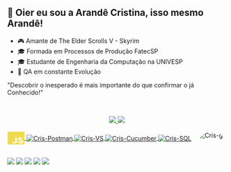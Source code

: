 ## 👋 Oier eu sou a Arandê Cristina, isso mesmo Arandê!

- 🎮 Amante de The Elder Scrolls V - Skyrim
- 🎓 Formada em Processos de Produção FatecSP
- 🎓 Estudante de Engenharia da Computação na UNIVESP
- 🌱 QA em constante Evolução

 
<div>
"Descobrir o inesperado é mais importante do que confirmar o já Conhecido!" 
  
</div>

<!---
Arande-Cris/Arande-Cris is a ✨ special ✨ repository because its `README.md` (this file) appears on your GitHub profile.
You can click the Preview link to take a look at your changes.
--->
</br>

##

<div align="center">
  <a href="https://github.com/Arande-Cris">
  <img  height="120em" src="https://github-readme-stats.vercel.app/api?username=Arande-Cris&show_icons=true&theme=radical&include_all_commits=true&count_private=true"/>
    <img height="120em" src="https://github-readme-stats.vercel.app/api/top-langs/?username=Arande-Cris&layout=compact&langs_count=7&theme=radical"/>
   
   
</div>  
  
<div style="display: inline_block"><br>
  <img align="center" alt="Cris-Js" height="30" width="40" src="https://raw.githubusercontent.com/devicons/devicon/master/icons/javascript/javascript-plain.svg">
 <img align="center" alt="Cris-Postman" height="30" width="40" src="https://img.icons8.com/external-tal-revivo-shadow-tal-revivo/24/000000/external-postman-is-the-only-complete-api-development-environment-logo-shadow-tal-revivo.png"/>
  <img align="center" alt="Cris-VS" height="30" width="40" src="https://cdn.jsdelivr.net/gh/devicons/devicon/icons/vscode/vscode-original.svg" />
   <img align="center" alt="Cris-Cucumber" height="30" width="40" src="https://cdn.jsdelivr.net/gh/devicons/devicon/icons/cucumber/cucumber-plain.svg" />
   <img align="center" alt="Cris-SQL" height="30" width="40" src="https://cdn.jsdelivr.net/gh/devicons/devicon/icons/postgresql/postgresql-original-wordmark.svg" />
  <img align="right"  alt="Cris-gif" height="150" style="border-radius:50px;" src="https://acegif.com/wp-content/uploads/cat-typing-12.gif">
 
</div>

##
<div>
<a href = "mailto:arande89@gmail.com"><img src="https://img.shields.io/badge/Gmail-D14836?style=for-the-badge&logo=gmail&logoColor=white" target="_blank"></a>
<a href="https://www.linkedin.com/in/arand%C3%AA-souza-8b7916190" target="_blank"><img src="https://img.shields.io/badge/-LinkedIn-%230077B5?style=for-the-badge&logo=linkedin&logoColor=white" target="_blank"></a> 
<a href = "https://api.whatsapp.com/send/?phone=5511974487248&text&app_absent=0"><img src = "https://img.shields.io/badge/WhatsApp-25D366?style=for-the-badge&logo=whatsapp&logoColor=white" target = "_blank"></a>
<a href = "https://t.me/mystica89"><img src = "https://img.shields.io/badge/Telegram-2CA5E0?style=for-the-badge&logo=telegram&logoColor=white" target = "_blank"></a>
<a href="https://www.youtube.com/channel/UCJbgXMH1XRq_vspatnbAsjg" target="_blank"><img src="https://img.shields.io/badge/YouTube-FF0000?style=for-the-badge&logo=youtube&logoColor=white" target="_blank"></a>
   
</div>
